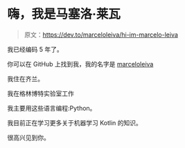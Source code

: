 # 嗨，我是马塞洛·莱瓦

> 原文：<https://dev.to/marceloleiva/hi-im-marcelo-leiva>

我已经编码 5 年了。

你可以在 GitHub 上找到我，我的名字是 [marceloleiva](https://github.com/marceloleiva)

我住在齐兰。

我在格林博特实验室工作

我主要用这些语言编程:Python。

我目前正在学习更多关于机器学习 Kotlin 的知识。

很高兴见到你。